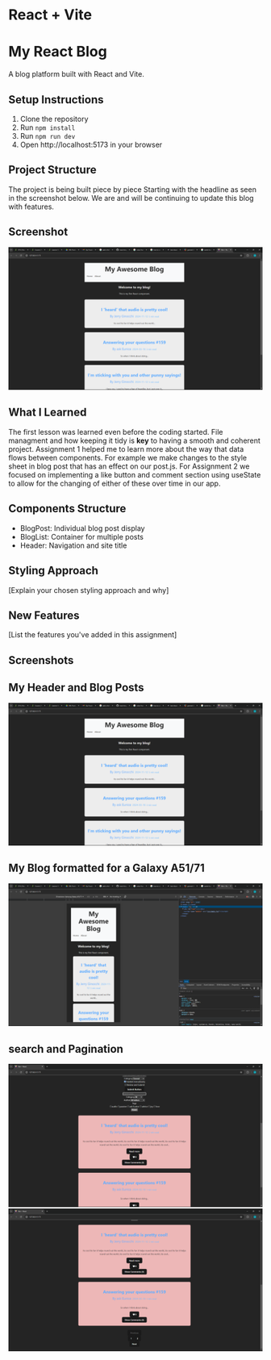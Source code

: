 # React + Vite

# My React Blog

A blog platform built with React and Vite.

## Setup Instructions

1. Clone the repository
2. Run `npm install`
3. Run `npm run dev`
4. Open http://localhost:5173 in your browser

## Project Structure

The project is being built piece by piece Starting with the headline as seen in the screenshot below. We are and will be continuing to update this blog with features.

## Screenshot

![My Work](src/assets/pictures/Assignment_0_and_Assignment_1_screenshot.png)

## What I Learned

The first lesson was learned even before the coding started. File managment and how keeping it tidy is **key** to having a smooth and coherent project. Assignment 1 helped me to learn more about the way that data flows between components. For example we make changes to the style sheet in blog post that has an effect on our post.js. For Assignment 2 we focused on implementing a like button and comment section using useState to allow for the changing of either of these over time in our app.

## Components Structure

- BlogPost: Individual blog post display
- BlogList: Container for multiple posts
- Header: Navigation and site title

## Styling Approach

[Explain your chosen styling approach and why]

## New Features

[List the features you've added in this assignment]

## Screenshots

## My Header and Blog Posts

![My Work For Assignment 1](src/assets/pictures/Assignment_0_and_Assignment_1_screenshot.png)

## My Blog formatted for a Galaxy A51/71

![My Work For Assignment 1 the second one](src/assets/pictures/Assignment_1_mobile.png)

## search and Pagination

![My work For the 4th assingment](src/assets/pictures/Assignment_4_1.png)
![the other screenshot](src/assets/pictures/Assignment_4_2.png)
